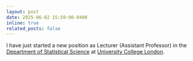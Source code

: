 ```yaml
---
layout: post
date: 2025-06-02 15:59:00-0400
inline: true
related_posts: false
---
```


I have just started a new position as Lecturer (Assistant Professor) in the [Department of Statistical Science](https://www.ucl.ac.uk/statistics/department-statistical-science) at [University College London](https://www.ucl.ac.uk/). 
